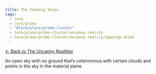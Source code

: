 ```yaml
---
title: The Yawning Skies
tags:
  - lore
  - lore/plane
  - "#lore/plane/prime-cluster"
  - lore/plane/prime-cluster/uncanny-reality
  - lore/plane/prime-cluster/uncanny-reality/yawning-skies
---
```


[<- Back to The Uncanny Realities](index.md)

An open sky with no ground that’s coterminous with certain clouds and points in the sky in the material plane.
